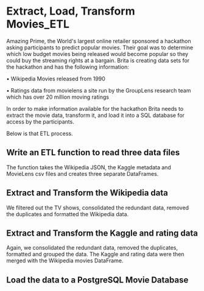 # Extract, Load, Transform Movies_ETL
Amazing Prime, the World's largest online retailer sponsored a hackathon asking participants to predict popular movies. Their goal was to determine which low budget movies being released would become popular so they could buy the streaming rights at a bargain. Brita is creating data sets for the hackathon and has the following information:
	
  •	Wikipedia Movies released from 1990
  
  •	Ratings data from movielens a site run by the GroupLens research team which has over 20 million moving ratings

In order to make information available for the hackathon Brita needs to extract the movie data, transform it, and load it into a SQL database for access by the participants.

Below is that ETL process.

## Write an ETL function to read three data files
The function takes the Wikipedia JSON, the Kaggle metadata and MovieLens csv files and creates three separate DataFrames.

## Extract and Transform the Wikipedia data
We filtered out the TV shows, consolidated the redundant data, removed the duplicates and formatted the Wikipedia data.

## Extract and Transform the Kaggle and rating data
Again, we consolidated the redundant data, removed the duplicates, formatted and grouped the data.
The Kaggle and rating data were then merged with the Wikipedia movies DataFrame.

## Load the data to a PostgreSQL Movie Database
